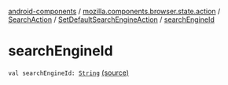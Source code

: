 [android-components](../../../index.md) / [mozilla.components.browser.state.action](../../index.md) / [SearchAction](../index.md) / [SetDefaultSearchEngineAction](index.md) / [searchEngineId](./search-engine-id.md)

# searchEngineId

`val searchEngineId: `[`String`](https://kotlinlang.org/api/latest/jvm/stdlib/kotlin/-string/index.html) [(source)](https://github.com/mozilla-mobile/android-components/blob/master/components/browser/state/src/main/java/mozilla/components/browser/state/action/BrowserAction.kt#L763)